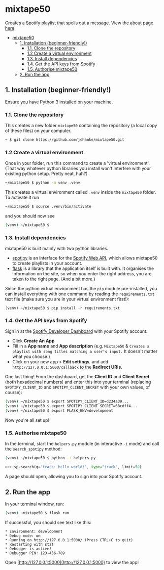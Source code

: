 # mixtape50

Creates a Spotify playlist that spells out a message. View the about page [here](https://jchanke.github.io/mixtape50).

- [mixtape50](#mixtape50)
  - [1. Installation (beginner-friendly!)](#1-installation-beginner-friendly)
    - [1.1. Clone the repository](#11-clone-the-repository)
    - [1.2 Create a virtual environment](#12-create-a-virtual-environment)
    - [1.3. Install dependencies](#13-install-dependencies)
    - [1.4. Get the API keys from Spotify](#14-get-the-api-keys-from-spotify)
    - [1.5. Authorise mixtape50](#15-authorise-mixtape50)
  - [2. Run the app](#2-run-the-app)

## 1. Installation (beginner-friendly!)

Ensure you have Python 3 installed on your machine.

### 1.1. Clone the repository

This creates a new folder `mixtape50` containing the repository (a local copy of these files) on your computer.

```bash
~ $ git clone https://github.com/jchanke/mixtape50.git
```

### 1.2 Create a virtual environment

Once in your folder, run this command to create a 'virtual environment'. (That way whatever python libraries you install won't interfere with your existing python setup. Pretty neat, huh?)

```bash
~/mixtape50 $ python -m venv .venv
```

This creates a virtual environment called `.venv` inside the `mixtape50` folder. To activate it run

```bash
~/mixtape50 $ source .venv/bin/activate
```

and you should now see

```bash
(venv) ~/mixtape50 $
```

### 1.3. Install dependencies

mixtape50 is built mainly with two python libraries.

* [spotipy](https://spotipy.readthedocs.io/en/2.19.0/) is an interface for the [Spotify Web API](https://developer.spotify.com/documentation/web-api/), which allows mixtape50 to create playlists in your account.
* [flask](https://flask.palletsprojects.com/en/2.0.x/) is a library that the application itself is built with. It organises the information on the site, so when you enter the right address, you are taken to the right page. (And a bit more.)

Since the python virtual environment has the `pip` module pre-installed, you can install everythng with one command by reading the `requirements.txt` text file (make sure you are in your virtual environment first!):

```
(venv) ~/mixtape50 $ pip install -r requirements.txt
```

### 1.4. Get the API keys from Spotify

Sign in at the [Spotify Developer Dashboard](https://developer.spotify.com/dashboard/) with your Spotify account.

* Click **Create An App**
* Fill in a **App name** and **App description** (e.g. `Mixtape50` & `Creates a playlist with song titles matching a user's input.` It doesn't matter what you choose.)
* Click on your new app > **Edit settings**, and add `http://127.0.0.1:5000/callback` to the **Redirect URIs**.

One last thing! From the dashboard, get the **Client ID** and **Client Secret** (both hexadecimal numbers) and enter this into your terminal (replacing `SPOTIPY_CLIENT_ID` and `SPOTIPY_CLIENT_SECRET` with your own values, of course):

```bash
(venv) ~/mixtape50 $ export SPOTIPY_CLIENT_ID=d234a39...
(venv) ~/mixtape50 $ export SPOTIPY_CLIENT_SECRET=68cdff4...
(venv) ~/mixtape50 $ export FLASK_ENV=development
```

Now you're all set up!

### 1.5. Authorise mixtape50

In the terminal, start the `helpers.py` module (in interactive `-i` mode) and call the `search_spotipy` method:

```bash
(venv) ~/mixtape50 $ python -i helpers.py
```
```python
>>> sp.search(q="track: hello world!", type="track", limit=50)
```

A page should open, allowing you to sign into your Spotify account.

## 2. Run the app

In your terminal window, run:

```bash
(venv) ~mixtape50 $ flask run
```

If successful, you should see text like this:

```
* Environment: development
* Debug mode: on
* Running on http://127.0.0.1:5000/ (Press CTRL+C to quit)
* Restarting with stat
* Debugger is active!
* Debugger PIN: 123-456-789
```

Open [http://127.0.0.1:5000](http://127.0.0.1:5000) to view the app!
